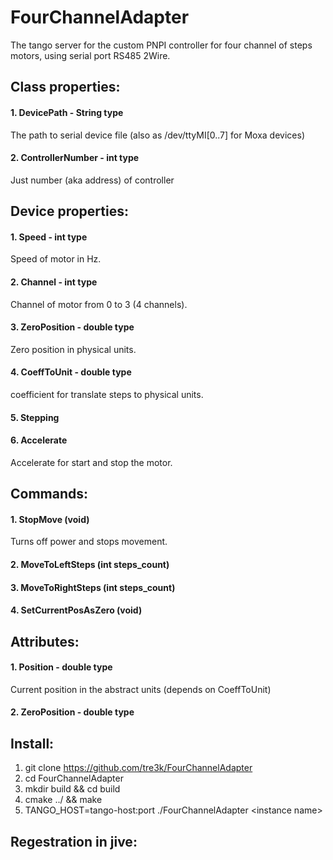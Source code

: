 # FourChannelAdapter
The tango server for the custom PNPI controller for four channel of steps motors, using serial port RS485 2Wire.


## Class properties:
#### 1. DevicePath - String type
The path to serial device file (also as /dev/ttyMI[0..7] for Moxa devices)
#### 2. ControllerNumber - int type
Just number (aka address) of controller

## Device properties:
#### 1. Speed - int type
Speed of motor in Hz.
#### 2. Channel - int type 
Channel of motor from 0 to 3 (4 channels).
#### 3. ZeroPosition - double type
Zero position in physical units.
#### 4. CoeffToUnit - double type
coefficient for translate steps to physical units.
#### 5. Stepping
#### 6. Accelerate
Accelerate for start and stop the motor. 

## Commands:
#### 1. StopMove (void)
Turns off power and stops movement.
#### 2. MoveToLeftSteps (int steps_count)
#### 3. MoveToRightSteps (int steps_count)
#### 4. SetCurrentPosAsZero (void)

## Attributes:
#### 1. Position - double type
Current position in the abstract units (depends on CoeffToUnit)
#### 2. ZeroPosition - double type


## Install:
1. git clone https://github.com/tre3k/FourChannelAdapter
2. cd FourChannelAdapter
3. mkdir build && cd build
4. cmake ../ && make
5. TANGO_HOST=tango-host:port ./FourChannelAdapter \<instance name\>
  
## Regestration in jive:
